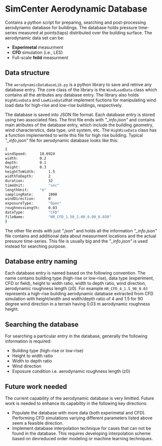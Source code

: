 # SimCenter Aerodynamic Database

Contains a python script for preparing, searching and post-processing aerodynamic database for buildings. The database holds pressure time-series measured at points(taps) distributed over the building surface. The aerodynamic data set can be: 

- **Experimetal** measurment
- **CFD** simulation (i.e., LES)
- Full-scale **feild** measurment  


## Data structure
The `aerodynamicDatabaseLib.py` is a python library to save and retrive any database entry. The core class of the library is the `WindLoadData` class which contains all the atributes any database entry. The library also holds `HighRiseData` and `LowRiseData`that implement fuctions for manipulating wind load data for high-rise and low-rise buildings, respectively. 

The database is saved into JSON file format. Each database entry is stored using two associated files. The first file ends with *"_info.json"* and contains main atributes of the database entry, which include the building geometry, wind characterstics, data type, unit system, etc. The `HighRiseData` class has a function implemented to write this file for high rise building. Typical *"_info.json"* file for aerodynamic database looks like this:

```bash
{
windSpeed:		10.6924
width:			0.2
depth:			0.1
height:			0.3
heightToWidth:		1.5
widthToDepth:		2
duration:	        32
timeUnit:	        "sec"
lengthUnit:		"m"
samplingRate:		1000
windDirection:		0
exposureType:		"Open"
roughnessLength:	0.03
dataType:	        "CFD"
fileName:	        "HR_CFD_1.50_2.00_0.00_0.030"
}
```

The other file ends with just *".json"* and holds all the information *"_info.json"* file contains and additional data about measurment locations and the actual pressure time-series. This file is usually big and the *"_info.json"* is used instead for searching purpose. 

## Database entry naming
Each database entry is named based on the following convention. The name contains building type (high-rise or low-rise), data type (experiment, CFD or field), height to width ratio, width to depth ratio, wind direction, aerodynamic roughness length (z0). For example `HR_CFD_4_1.5_90_0.03` represents a high-rise building aerodynamic database extracted from CFD simulation with height/width and width/depth ratio of 4 and 1.5 for 90 degree wind direction in a terrain having 0.03 m aerodynamic roughness height. 

## Searching the database

For searching a particular entry in the database, generally the following information is required: 
- Building type (high-rise or low-rise) 
- Height to width ratio
- Width to depth ratio
- Wind direction 
- Exposure condition i.e. aerodynamic roughness length (z0)

## Future work needed
The current capability of the aerodynamic database is very limitted. Future work is needed to enhance its capability in the following key directions: 
 - Populate the database with more data (both experimetal and CFD). Performing CFD simulations variying different parameters listed above seem a feasible direction.  
 - Implement database interpolation technique for cases that can not be found in the database. This requires developing interpolation scheme based on  devreduced order modeling or machine learning techniques.     





